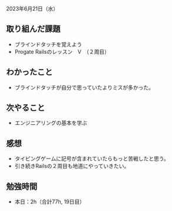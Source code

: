 2023年6月21日（水）
## 取り組んだ課題
- ブラインドタッチを覚えよう
- Progate Railsのレッスン　Ⅴ　（２周目）
## わかったこと
- ブラインドタッチが自分で思っていたよりミスが多かった。
## 次やること
- エンジニアリングの基本を学ぶ
## 感想
- タイピングゲームに記号が含まれていたらもっと苦戦したと思う。
- 引き続きRailsの２周目も地道にやっていきたい。
## 勉強時間
- 本日：2h（合計77h, 19日目）
